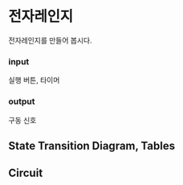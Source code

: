 # 전자레인지
전자레인지를 만들어 봅시다.
### input
실행 버튼, 타이머
### output
구동 신호

## State Transition Diagram, Tables

## Circuit
